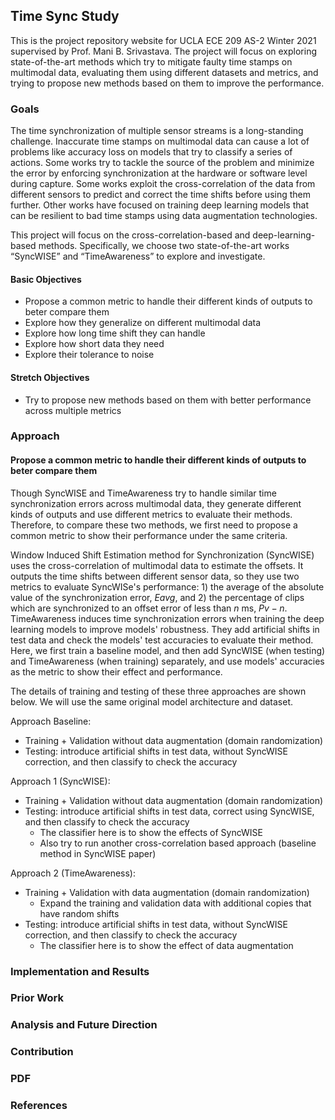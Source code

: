 ## Time Sync Study

This is the project repository website for UCLA ECE 209 AS-2 Winter 2021 supervised by Prof. Mani B. Srivastava. The project will focus on exploring state-of-the-art methods which try to mitigate faulty time stamps on multimodal data, evaluating them using different datasets and metrics, and trying to propose new methods based on them to improve the performance.

### Goals
The time synchronization of multiple sensor streams is a long-standing challenge. Inaccurate time stamps on multimodal data can cause a lot of problems like accuracy loss on models that try to classify a series of actions. Some works try to tackle the source of the problem and minimize the error by enforcing synchronization at the hardware or software level during capture. Some works exploit the cross-correlation of the data from different sensors to predict and correct the time shifts before using them further. Other works have focused on training deep learning models that can be resilient to bad time stamps using data augmentation technologies.

This project will focus on the cross-correlation-based and deep-learning-based methods. Specifically, we choose two state-of-the-art works “SyncWISE” and “TimeAwareness” to explore and investigate.

#### Basic Objectives
- Propose a common metric to handle their different kinds of outputs to beter compare them
- Explore how they generalize on different multimodal data
- Explore how long time shift they can handle
- Explore how short data they need
- Explore their tolerance to noise

#### Stretch Objectives
- Try to propose new methods based on them with better performance across multiple metrics

### Approach
#### Propose a common metric to handle their different kinds of outputs to beter compare them
Though SyncWISE and TimeAwareness try to handle similar time synchronization errors across multimodal data, they generate different kinds of outputs and use different metrics to evaluate their methods. Therefore, to compare these two methods, we first need to propose a common metric to show their performance under the same criteria. 

Window Induced Shift Estimation method for Synchronization (SyncWISE) uses the cross-correlation of multimodal data to estimate the offsets. It outputs the time shifts between different sensor data, so they use two metrics to evaluate SyncWISe's performance: 1) the average of the absolute value of the synchronization error, $Eavg$, and 2) the percentage of clips which are synchronized to an offset error of less than $n$ ms, $Pv-n$. TimeAwareness induces time synchronization errors when training the deep learning models to improve models' robustness. They add artificial shifts in test data and check the models' test accuracies to evaluate their method. Here, we first train a baseline model, and then add SyncWISE (when testing) and TimeAwareness (when training) separately, and use models' accuracies as the metric to show their effect and performance.

The details of training and testing of these three approaches are shown below. We will use the same original model architecture and dataset.

Approach Baseline: 
- Training + Validation without data augmentation (domain randomization)
- Testing: introduce artificial shifts in test data, without SyncWISE correction, and then classify to check the accuracy

Approach 1 (SyncWISE): 
- Training + Validation without data augmentation (domain randomization)
- Testing: introduce artificial shifts in test data, correct using SyncWISE, and then classify to check the accuracy
  - The classifier here is to show the effects of SyncWISE
  - Also try to run another cross-correlation based approach (baseline method in SyncWISE paper)
		
Approach 2 (TimeAwareness):
- Training + Validation with data augmentation (domain randomization)
  - Expand the training and validation data with additional copies that have random shifts
- Testing: introduce artificial shifts in test data, without SyncWISE correction, and then classify to check the accuracy
  - The classifier here is to show the effect of data augmentation


### Implementation and Results

### Prior Work

### Analysis and Future Direction

### Contribution

### PDF

### References
